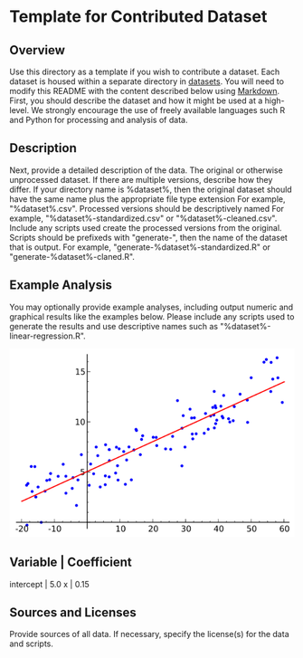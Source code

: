 # Template for Contributed Dataset

## Overview

Use this directory as a template if you wish to contribute a dataset.
Each dataset is housed within a separate directory in [datasets](datasets/).
You will need to modify this README with the content described below
using [Markdown](https://guides.github.com/features/mastering-markdown/).
First, you should describe the dataset and how it might be used at a high-level.
We strongly encourage the use of freely available languages such R and Python for processing
and analysis of data. 

## Description

Next, provide a detailed description of the data.
The original or otherwise unprocessed dataset.
If there are multiple versions, describe how they differ.
If your directory name is %dataset%, then the original dataset
should have the same name plus the appropriate file type extension
For example, "%dataset%.csv".
Processed versions should be descriptively named
For example, "%dataset%-standardized.csv" or "%dataset%-cleaned.csv".
Include any scripts used create the processed versions from the original.
Scripts should be prefixeds with "generate-", then the name of the dataset
that is output.
For example, "generate-%dataset%-standardized.R" or "generate-%dataset%-claned.R".

## Example Analysis ##

You may optionally provide example analyses, including output numeric
and graphical results like the examples below.
Please include any scripts used to generate the results and use descriptive
names such as "%dataset%-linear-regression.R".

![Example Figure](example.png)

Variable | Coefficient
----------------------
intercept | 5.0
x | 0.15


## Sources and Licenses

Provide sources of all data.
If necessary, specify the license(s) for the data and scripts. 


